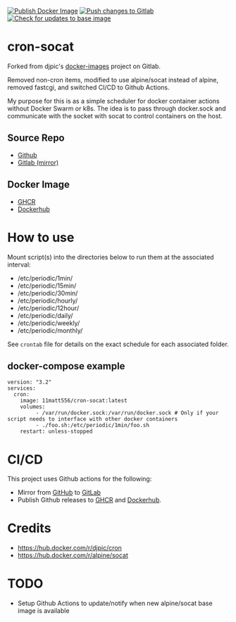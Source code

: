 [![Publish Docker Image](https://github.com/11matt556/socat-cron/actions/workflows/publish.yml/badge.svg?event=release)](https://github.com/11matt556/socat-cron/actions/workflows/publish.yml)
[![Push changes to Gitlab](https://github.com/11matt556/socat-cron/actions/workflows/gitlab-push.yml/badge.svg?event=push)](https://github.com/11matt556/socat-cron/actions/workflows/gitlab-push.yml)
[![Check for updates to base image](https://github.com/11matt556/cron-socat/actions/workflows/check-for-updates.yml/badge.svg)](https://github.com/11matt556/cron-socat/actions/workflows/check-for-updates.yml)

# cron-socat
Forked from djpic's [docker-images](https://gitlab.com/djpic/docker-images) project on Gitlab. 

Removed non-cron items, modified to use alpine/socat instead of alpine, removed fastcgi, and switched CI/CD to Github Actions. 

My purpose for this is as a simple scheduler for docker container actions without Docker Swarm or k8s. The idea is to pass through docker.sock and communicate with the socket with socat to control containers on the host. 

## Source Repo
* [Github](https://github.com/11matt556/cron-socat)
* [Gitlab (mirror)](https://gitlab.com/11matt556/cron-socat)

## Docker Image
* [GHCR](https://github.com/11matt556/socat-cron/pkgs/container/cron-socat)
* [Dockerhub](https://hub.docker.com/r/11matt556/cron-socat) 

# How to use
Mount script(s) into the directories below to run them at the associated interval:

* /etc/periodic/1min/
* /etc/periodic/15min/
* /etc/periodic/30min/
* /etc/periodic/hourly/
* /etc/periodic/12hour/
* /etc/periodic/daily/
* /etc/periodic/weekly/
* /etc/periodic/monthly/

See `crontab` file for details on the exact schedule for each associated folder.

## docker-compose example
```
version: "3.2"
services:
  cron:
    image: 11matt556/cron-socat:latest
    volumes: 
         - /var/run/docker.sock:/var/run/docker.sock # Only if your script needs to interface with other docker containers
         - ./foo.sh:/etc/periodic/1min/foo.sh
    restart: unless-stopped
```



# CI/CD
This project uses Github actions for the following:
* Mirror from [GitHub](https://github.com/11matt556/cron-socat) to [GitLab](https://gitlab.com/11matt556/cron-socat)
* Publish Github releases to [GHCR](https://github.com/11matt556/socat-cron/pkgs/container/cron-socat) and [Dockerhub](https://hub.docker.com/r/11matt556/cron-socat).

# Credits
* https://hub.docker.com/r/djpic/cron
* https://hub.docker.com/r/alpine/socat

# TODO 
* Setup Github Actions to update/notify when new alpine/socat base image is available
